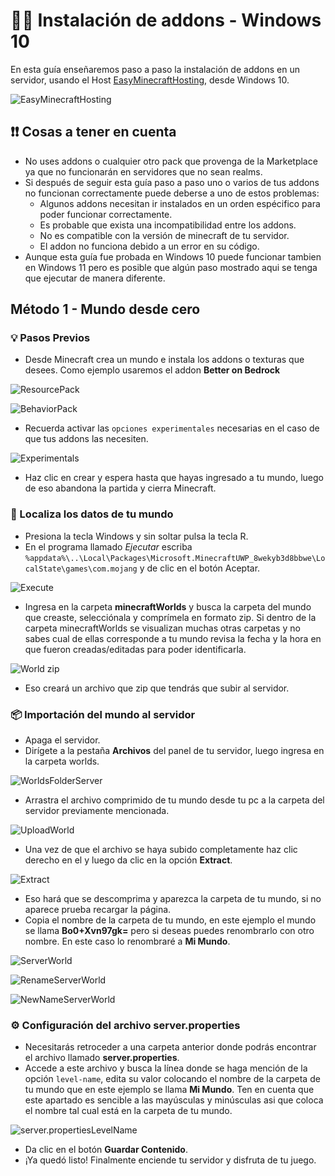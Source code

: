 
# 👩‍💻 Instalación de addons - Windows 10

En esta guía enseñaremos paso a paso la instalación de addons en un servidor, usando el Host [EasyMinecraftHosting](https://easyminecrafthosting.com/), desde Windows 10.

![EasyMinecraftHosting](https://github.com/MrCode-3/Minecraft-Addons/blob/main/resources/EasyMinecraftHosting.png)

## ❗❗ Cosas a tener en cuenta
- No uses addons o cualquier otro pack que provenga de la Marketplace ya que no funcionarán en servidores que no sean realms.
- Si después de seguir esta guía paso a paso uno o varios de tus addons no funcionan correctamente puede deberse a uno de estos problemas:
  - Algunos addons necesitan ir instalados en un orden espécifico para poder funcionar correctamente.
  - Es probable que exista una incompatibilidad entre los addons.
  - No es compatible con la versión de minecraft de tu servidor.
  - El addon no funciona debido a un error en su código.
- Aunque esta guía fue probada en Windows 10 puede funcionar tambien en Windows 11 pero es posible que algún paso mostrado aqui se tenga que ejecutar de manera diferente.

## Método 1 - Mundo desde cero
###  💡 Pasos Previos
- Desde Minecraft crea un mundo e instala los addons o texturas que desees. Como ejemplo usaremos el addon **Better on Bedrock**

 ![ResourcePack](https://github.com/MrCode-3/Minecraft-Addons/blob/main/resources/Windows-rp-install.png)

 ![BehaviorPack](https://github.com/MrCode-3/Minecraft-Addons/blob/main/resources/Windows-bp-install.png)

- Recuerda activar las `opciones experimentales` necesarias en el caso de que tus addons las necesiten.

 ![Experimentals](https://github.com/MrCode-3/Minecraft-Addons/blob/main/resources/Windows-experimentals.png)

- Haz clic en crear y espera hasta que hayas ingresado a tu mundo, luego de eso abandona la partida y cierra Minecraft.

### 🔎 Localiza los datos de tu mundo
- Presiona la tecla Windows y sin soltar pulsa la tecla R.
- En el programa llamado *Ejecutar* escriba `%appdata%\..\Local\Packages\Microsoft.MinecraftUWP_8wekyb3d8bbwe\LocalState\games\com.mojang` y de clic en el botón Aceptar.

 ![Execute](https://github.com/MrCode-3/Minecraft-Addons/blob/main/resources/execute-program.png)

- Ingresa en la carpeta **minecraftWorlds** y busca la carpeta del mundo que creaste, selecciónala y comprímela en formato zip. Si dentro de la carpeta minecraftWorlds se visualizan muchas otras carpetas y no sabes cual de ellas corresponde a tu mundo revisa la fecha y la hora en que fueron creadas/editadas para poder identificarla.

![World zip](https://github.com/MrCode-3/Minecraft-Addons/blob/main/resources/World-zip-Windows.png)

- Eso creará un archivo que zip que tendrás que subir al servidor.

### 📦 Importación del mundo al servidor
- Apaga el servidor.
- Dirígete a la pestaña **Archivos** del panel de tu servidor, luego ingresa en la carpeta worlds.

![WorldsFolderServer](https://github.com/MrCode-3/Minecraft-Addons/blob/main/resources/Worlds%20Folder%20Server.png)

- Arrastra el archivo comprimido de tu mundo desde tu pc a la carpeta del servidor previamente mencionada.

![UploadWorld](https://github.com/MrCode-3/Minecraft-Addons/blob/main/resources/UploadWorldWindows.png)

- Una vez de que el archivo se haya subido completamente haz clic derecho en el y luego da clic en la opción **Extract**.

![Extract](https://github.com/MrCode-3/Minecraft-Addons/blob/main/resources/ExtractWorldWindows.png)

- Eso hará que se descomprima y aparezca la carpeta de tu mundo, si no aparece prueba recargar la página.
- Copia el nombre de la carpeta de tu mundo, en este ejemplo el mundo se llama **Bo0+Xvn97gk=** pero si deseas puedes renombrarlo con otro nombre. En este caso lo renombraré a **Mi Mundo**.

![ServerWorld](https://github.com/MrCode-3/Minecraft-Addons/blob/main/resources/ServerWorldWindows.png)

![RenameServerWorld](https://github.com/MrCode-3/Minecraft-Addons/blob/main/resources/RenameServerWorldWindows.png)

![NewNameServerWorld](https://github.com/MrCode-3/Minecraft-Addons/blob/main/resources/NewNameServerWorldWindows.png)

### ⚙ Configuración del archivo server.properties
- Necesitarás retroceder a una carpeta anterior donde podrás encontrar el archivo llamado **server.properties**.
- Accede a este archivo y busca la línea donde se haga mención de la opción `level-name`, edita su valor colocando el nombre de la carpeta de tu mundo que en este ejemplo se llama **Mi Mundo**. Ten en cuenta que este apartado es sencible a las mayúsculas y minúsculas asi que coloca el nombre tal cual está en la carpeta de tu mundo.

![server.propertiesLevelName](https://github.com/MrCode-3/Minecraft-Addons/blob/main/resources/serverpropertiesLevelNameWindows.png)

- Da clic en el botón **Guardar Contenido**.
- ¡Ya quedó listo! Finalmente enciende tu servidor y disfruta de tu juego.


